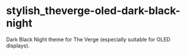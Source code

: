 # stylish_theverge-oled-dark-black-night
Dark Black Night theme for The Verge (especially suitable for OLED displays).

